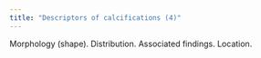 ```yaml
---
title: "Descriptors of calcifications (4)"
---
```

Morphology (shape). Distribution. Associated findings. Location.

